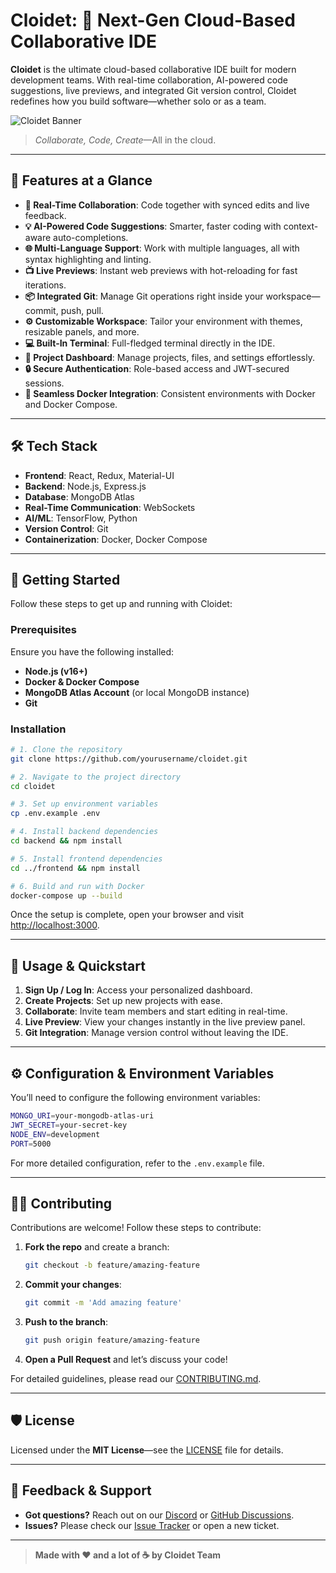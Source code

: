 # Cloidet: 🚀 Next-Gen Cloud-Based Collaborative IDE

**Cloidet** is the ultimate cloud-based collaborative IDE built for modern development teams. With real-time collaboration, AI-powered code suggestions, live previews, and integrated Git version control, Cloidet redefines how you build software—whether solo or as a team.

![Cloidet Banner](https://your-image-link.com) <!-- Replace with an actual project banner -->

> *Collaborate, Code, Create*—All in the cloud.

---

## 🌟 Features at a Glance

- **🚀 Real-Time Collaboration**: Code together with synced edits and live feedback.
- **💡 AI-Powered Code Suggestions**: Smarter, faster coding with context-aware auto-completions.
- **🌐 Multi-Language Support**: Work with multiple languages, all with syntax highlighting and linting.
- **📺 Live Previews**: Instant web previews with hot-reloading for fast iterations.
- **📦 Integrated Git**: Manage Git operations right inside your workspace—commit, push, pull.
- **⚙️ Customizable Workspace**: Tailor your environment with themes, resizable panels, and more.
- **💻 Built-In Terminal**: Full-fledged terminal directly in the IDE.
- **📂 Project Dashboard**: Manage projects, files, and settings effortlessly.
- **🔒 Secure Authentication**: Role-based access and JWT-secured sessions.
- **🐳 Seamless Docker Integration**: Consistent environments with Docker and Docker Compose.

---

## 🛠 Tech Stack

- **Frontend**: React, Redux, Material-UI
- **Backend**: Node.js, Express.js
- **Database**: MongoDB Atlas
- **Real-Time Communication**: WebSockets
- **AI/ML**: TensorFlow, Python
- **Version Control**: Git
- **Containerization**: Docker, Docker Compose

---

## 🚀 Getting Started

Follow these steps to get up and running with Cloidet:

### Prerequisites

Ensure you have the following installed:

- **Node.js (v16+)**
- **Docker & Docker Compose**
- **MongoDB Atlas Account** (or local MongoDB instance)
- **Git**

### Installation

```bash
# 1. Clone the repository
git clone https://github.com/yourusername/cloidet.git

# 2. Navigate to the project directory
cd cloidet

# 3. Set up environment variables
cp .env.example .env

# 4. Install backend dependencies
cd backend && npm install

# 5. Install frontend dependencies
cd ../frontend && npm install

# 6. Build and run with Docker
docker-compose up --build
```

Once the setup is complete, open your browser and visit [http://localhost:3000](http://localhost:3000).

---

## 🚦 Usage & Quickstart

1. **Sign Up / Log In**: Access your personalized dashboard.
2. **Create Projects**: Set up new projects with ease.
3. **Collaborate**: Invite team members and start editing in real-time.
4. **Live Preview**: View your changes instantly in the live preview panel.
5. **Git Integration**: Manage version control without leaving the IDE.

---

## ⚙️ Configuration & Environment Variables

You’ll need to configure the following environment variables:

```bash
MONGO_URI=your-mongodb-atlas-uri
JWT_SECRET=your-secret-key
NODE_ENV=development
PORT=5000
```

For more detailed configuration, refer to the `.env.example` file.

---

## 🧑‍💻 Contributing

Contributions are welcome! Follow these steps to contribute:

1. **Fork the repo** and create a branch:
   ```bash
   git checkout -b feature/amazing-feature
   ```
2. **Commit your changes**:
   ```bash
   git commit -m 'Add amazing feature'
   ```
3. **Push to the branch**:
   ```bash
   git push origin feature/amazing-feature
   ```
4. **Open a Pull Request** and let’s discuss your code!

For detailed guidelines, please read our [CONTRIBUTING.md](https://example.com/contributing).

---

## 🛡️ License

Licensed under the **MIT License**—see the [LICENSE](LICENSE) file for details.

---

## 💬 Feedback & Support

- **Got questions?** Reach out on our [Discord](https://discord.gg/your-link) or [GitHub Discussions](https://github.com/yourusername/cloidet/discussions).
- **Issues?** Please check our [Issue Tracker](https://github.com/yourusername/cloidet/issues) or open a new ticket.

---

> **Made with ❤️ and a lot of ☕ by Cloidet Team**

